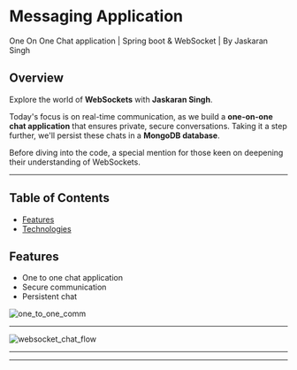 <h1> Messaging Application </h1>

One On One Chat application | Spring boot & WebSocket | By Jaskaran Singh

## Overview

Explore the world of **WebSockets** with **Jaskaran Singh**.

Today's focus is on real-time communication, as we build a **one-on-one chat application** that ensures private, secure conversations. Taking it a step further, we'll persist these chats in a **MongoDB database**.

Before diving into the code, a special mention for those keen on deepening their understanding of WebSockets.

---

## Table of Contents

- [Features](#features)
- [Technologies](#technologies)

## Features

- One to one chat application
- Secure communication
- Persistent chat

![one_to_one_comm](https://github.com/JaskaranMain/Messaging-Application/assets/113015414/88ef5157-cdc8-4331-a157-5180ec73e29f)


---
![websocket_chat_flow](https://github.com/JaskaranMain/Messaging-Application/assets/113015414/b9c449fa-faaa-4249-ab8a-2cfa193fcfed)

---


---
